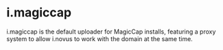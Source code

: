 # i.magiccap
i.magiccap is the default uploader for MagicCap installs, featuring a proxy system to allow i.novus to work with the domain at the same time.
